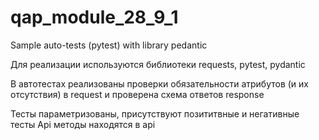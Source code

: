 # qap_module_28_9_1

Sample auto-tests (pytest) with library pedantic

Для реализации используются библиотеки requests, pytest, pydantic

В автотестах реализованы проверки обязательности атрибутов (и их отсутствия) в request
и проверена схема ответов response

Тесты параметризованы, присутствуют позититвные и негативные тесты
Api методы находятся в api
